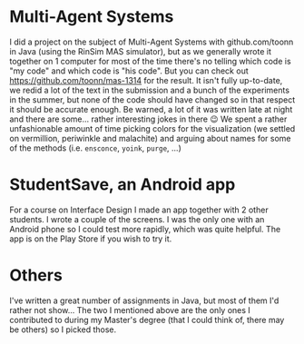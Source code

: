 # Multi-Agent Systems
I did a project on the subject of Multi-Agent Systems with github.com/toonn in Java (using the RinSim MAS simulator), but as we generally wrote it together on 1 computer for most of the time there's no telling which code is "my code" and which code is "his code". But you can check out https://github.com/toonn/mas-1314 for the result. It isn't fully up-to-date, we redid a lot of the text in the submission and a bunch of the experiments in the summer, but none of the code should have changed so in that respect it should be accurate enough.
Be warned, a lot of it was written late at night and there are some... rather interesting jokes in there :wink: We spent a rather unfashionable amount of time picking colors for the visualization (we settled on vermillion, periwinkle and malachite) and arguing about names for some of the methods (i.e. `ensconce`, `yoink`, `purge`, ...)

# StudentSave, an Android app
For a course on Interface Design I made an app together with 2 other students. I wrote a couple of the screens. I was the only one with an Android phone so I could test more rapidly, which was quite helpful.
The app is on the Play Store if you wish to try it.

# Others
I've written a great number of assignments in Java, but most of them I'd rather not show... The two I mentioned above are the only ones I contributed to during my Master's degree (that I could think of, there may be others) so I picked those.
